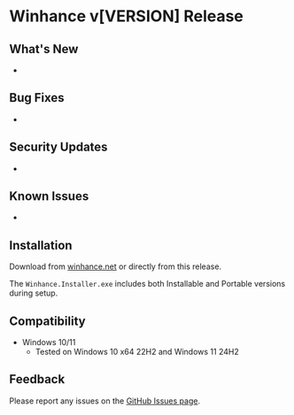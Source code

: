 # Winhance v[VERSION] Release

## What's New
<!-- List new features and improvements -->
- 

## Bug Fixes
<!-- List fixed issues -->
- 

## Security Updates
<!-- List security improvements -->
- 

## Known Issues
<!-- List known issues -->
- 

## Installation
Download from [winhance.net](https://winhance.net) or directly from this release.

The `Winhance.Installer.exe` includes both Installable and Portable versions during setup.

## Compatibility
- Windows 10/11
  - Tested on Windows 10 x64 22H2 and Windows 11 24H2

## Feedback
Please report any issues on the [GitHub Issues page](https://github.com/memstechtips/Winhance/issues).
